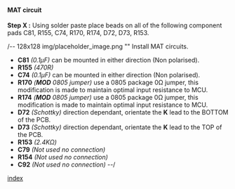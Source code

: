 #### MAT circuit ####
**Step X :**
Using solder paste place beads on all of the following component pads C81, R155, C74, R170, R174, D72, D73, R153.

/-- 128x128 img/placeholder_image.png "" Install MAT circuits. 

- **C81**  *(0.1µF)* can be mounted in either direction (Non polarised).
- **R155** *(470R)*
- **C74**  *(0.1µF)* can be mounted in either direction (Non polarised).
- **R170** *(**MOD** 0805 jumper)* use a 0805 package 0&ohm; jumper, this modification is made to maintain optimal input resistance to MCU.
- **R174** *(**MOD** 0805 jumper)* use a 0805 package 0&ohm; jumper, this modification is made to maintain optimal input resistance to MCU.
- **D72**  *(Schottky)* direction dependant, orientate the **K** lead to the BOTTOM of the PCB.
- **D73**  *(Schottky)* direction dependant, orientate the **K** lead to the TOP of the PCB.
- **R153** *(2.4K&ohm;)*
- **C79**  *(Not used no connection)*
- **R154** *(Not used no connection)*
- **C92**  *(Not used no connection)*
--/

[index](#index)
